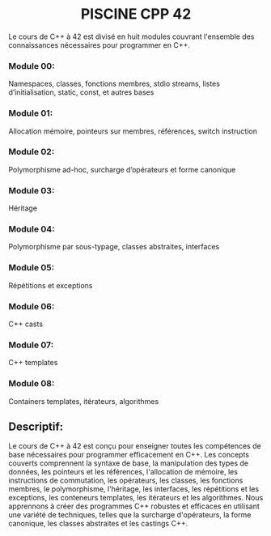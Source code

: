 <h1 align="center">PISCINE CPP 42</h1>
Le cours de C++ à 42 est divisé en huit modules couvrant l'ensemble des connaissances nécessaires pour programmer en C++.

<h3>Module 00:</h3>
Namespaces, classes, fonctions membres, stdio
streams,
listes d’initialisation, static, const, et autres bases

<h3>Module 01:</h3>
Allocation mémoire, pointeurs sur membres,
références, switch instruction

<h3>Module 02:</h3>
Polymorphisme ad-hoc, surcharge d’opérateurs
et forme canonique

<h3>Module 03:</h3>
Héritage

<h3>Module 04:</h3>
Polymorphisme par sous-typage, classes abstraites,
interfaces

<h3>Module 05:</h3>
Répétitions et exceptions

<h3>Module 06:</h3>
C++ casts

<h3>Module 07:</h3>
C++ templates

<h3>Module 08:</h3>
Containers templates, itérateurs, algorithmes


<h2>Descriptif:</h2>
Le cours de C++ à 42 est conçu pour enseigner toutes les compétences de base nécessaires pour programmer efficacement en C++.
Les concepts couverts comprennent la syntaxe de base, la manipulation des types de données, les pointeurs et les références, l'allocation de mémoire, les instructions de commutation, les opérateurs, les classes, les fonctions membres, le polymorphisme, l'héritage, les interfaces, les répétitions et les exceptions, les conteneurs templates, les itérateurs et les algorithmes. Nous apprennons à créer des programmes C++ robustes et efficaces en utilisant une variété de techniques, telles que la surcharge d'opérateurs, la forme canonique, les classes abstraites et les castings C++.
